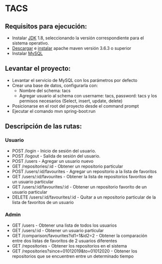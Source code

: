 # TACS

## Requisitos para ejecución:
* Instalar [JDK](https://www.oracle.com/technetwork/java/javase/downloads/jdk8-downloads-2133151.html) 1.8, seleccionando la versión correspondiente para el sistema operativo.
* [Descargar](https://maven.apache.org/download.cgi) e [instalar](https://maven.apache.org/install.html) apache maven versión 3.6.3 o superior
* Instalar [MySQL](https://dev.mysql.com/downloads/installer/)

## Levantar el proyecto:
* Levantar el servicio de MySQL con los parámetros por defecto
* Crear una base de datos, configurarla con:
    - Nombre del schema: tacs
    - Agregar usuario al schema con username: tacs, password: tacs y los permisos necesarios (Select, insert, update, delete)
* Posicionarse en el root del proyecto desde el command prompt
* Ejecutar el comando mvn spring-boot:run

## Descripción de las rutas:
### Usuario
* POST    /login - Inicio de sesión del usuario.
* POST    /logout - Salida de sesión del usuario.
* POST    /users - Agregar un usuario nuevo
* GET     /repositories/:id - Obtener un repositorio particular
* POST    /users/:id/favourites - Agregar un repositorio a la lista de favoritos
* GET     /users/:id/favourites - Obtener la lista de repositorios favoritos de un usuario particular
* GET     /users/:id/favourites/:id - Obtener un repositorio favorito de un usuario particular 
* DELETE  /users/:id/favourites/:id - Quitar a un repositorio particular de la lista de favoritos de un usuario

### Admin
* GET   /users - Obtener una lista de todos los usuarios 
* GET	/users/:id - Obtener un usuario particular
* GET   /comparison/favourites?id1=1&id2=2 - Obtener la comparación entre dos listas de favoritos de 2 usuarios diferentes
* GET	/repositories - Obtener los repositorios en el sistema
* GET	/repositories?since=01012019&to=01012020 - Obtener los repositorios que se encuentren entre un determinado tiempo

